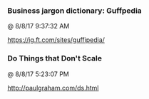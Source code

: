 ﻿

### Business jargon dictionary: Guffpedia
@ 8/8/17 9:37:32 AM

https://ig.ft.com/sites/guffipedia/



### Do Things that Don't Scale
@ 8/8/17 5:23:07 PM

http://paulgraham.com/ds.html

